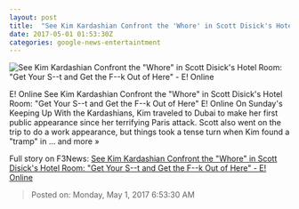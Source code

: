 ```yaml
---
layout: post
title:  "See Kim Kardashian Confront the 'Whore' in Scott Disick's Hotel Room: 'Get Your S--t and Get the F--k Out of Here' - E! Online"
date: 2017-05-01 01:53:30Z
categories: google-news-entertaintment
---
```


![See Kim Kardashian Confront the "Whore" in Scott Disick's Hotel Room: "Get Your S--t and Get the F--k Out of Here" - E! Online](http://akns-images.eonline.com/eol_images/Entire_Site/2017328/rs_600x600-170428120225-600-scott-disick-kim-kardashian.jpg?downsize=450:*&crop=450:350;left,top)

E! Online See Kim Kardashian Confront the "Whore" in Scott Disick's Hotel Room: "Get Your S--t and Get the F--k Out of Here" E! Online On Sunday's Keeping Up With the Kardashians, Kim traveled to Dubai to make her first public appearance since her terrifying Paris attack. Scott also went on the trip to do a work appearance, but things took a tense turn when Kim found a "tramp" in ... and more »


Full story on F3News: [See Kim Kardashian Confront the "Whore" in Scott Disick's Hotel Room: "Get Your S--t and Get the F--k Out of Here" - E! Online](http://www.f3nws.com/n/KhcZfG)

> Posted on: Monday, May 1, 2017 6:53:30 AM
